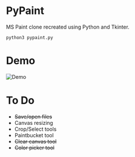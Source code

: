 # PyPaint
MS Paint clone recreated using Python and Tkinter.
```
python3 pypaint.py
```

# Demo
![Demo](https://github.com/segao/PyPaint/blob/master/PyPaint_Demo.gif)
# To Do
- ~~Save/open files~~ 
- Canvas resizing
- Crop/Select tools
- Paintbucket tool
- ~~Clear canvas tool~~
- ~~Color picker tool~~
